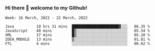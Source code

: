 ### Hi there 👋 welcome to my Github! 

<!--START_SECTION:waka-->
```text
Week: 16 March, 2022 - 22 March, 2022

Java          10 hrs 31 mins  █████████████████████▓░░░   86.35 % 
JavaScript    40 mins         █▒░░░░░░░░░░░░░░░░░░░░░░░   05.54 % 
XML           37 mins         █▒░░░░░░░░░░░░░░░░░░░░░░░   05.20 % 
IDEA_MODULE   13 mins         ▒░░░░░░░░░░░░░░░░░░░░░░░░   01.81 % 
FTL           4 mins          ░░░░░░░░░░░░░░░░░░░░░░░░░   00.62 % 
```
<!--END_SECTION:waka-->
